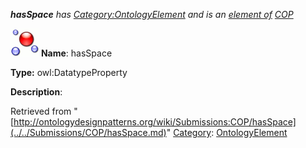 ___hasSpace__ has [Category:OntologyElement](../../Category/OntologyElement.md "Category:OntologyElement") and is an [element of](../../Property/ElementOf.md "Property:ElementOf") [COP](http://ontologydesignpatterns.org/wiki/Submissions:COP "Submissions:COP")_


  




[![DatatypeProperty](../../images/thumb/a/a5/DatatypeProperty.gif/45px-DatatypeProperty.gif)](../../Image/DatatypeProperty.gif.md "DatatypeProperty")
__Name__: hasSpace 


__Type:__ owl:DatatypeProperty 


__Description__: 





Retrieved from "[http://ontologydesignpatterns.org/wiki/Submissions:COP/hasSpace](../../Submissions/COP/hasSpace.md)"
 [Category](http://ontologydesignpatterns.org/wiki/Special:Categories "Special:Categories"): [OntologyElement](../../Category/OntologyElement.md "Category:OntologyElement")